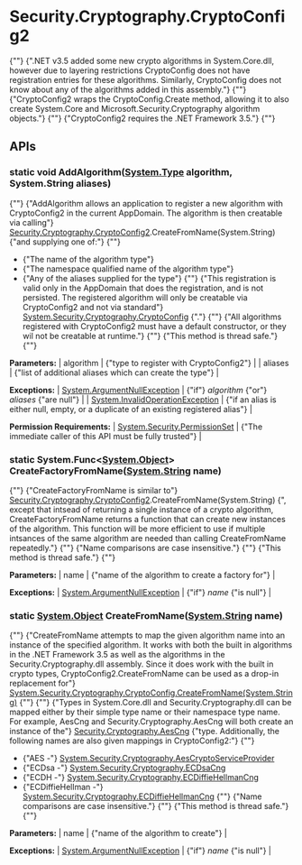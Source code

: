 # Security.Cryptography.CryptoConfig2

{""} 
{".NET v3.5 added some new crypto algorithms in System.Core.dll, however due to layering restrictions CryptoConfig does not have registration entries for these algorithms. Similarly, CryptoConfig does not know about any of the algorithms added in this assembly."} 
 {""} 
{"CryptoConfig2 wraps the CryptoConfig.Create method, allowing it to also create System.Core and Microsoft.Security.Cryptography algorithm objects."} 
 {""} 
{"CryptoConfig2 requires the .NET Framework 3.5."} 
 {""} 

## APIs

### static void AddAlgorithm([System.Type](http://msdn.microsoft.com/en-us/library/system.type.aspx) algorithm, System.String[]() aliases)

{""} 
{"AddAlgorithm allows an application to register a new algorithm with CryptoConfig2 in the current AppDomain. The algorithm is then creatable via calling"} [Security.Cryptography.CryptoConfig2](Security.Cryptography.CryptoConfig2).CreateFromName(System.String) {"and supplying one of:"} 
 {""} 
* {"The name of the algorithm type"} 
* {"The namespace qualified name of the algorithm type"} 
* {"Any of the aliases supplied for the type"} 
 {""} 
{"This registration is valid only in the AppDomain that does the registration, and is not persisted. The registered algorithm will only be creatable via CryptoConfig2 and not via standard"} [System.Security.Cryptography.CryptoConfig](http://msdn.microsoft.com/en-us/library/system.security.cryptography.cryptoconfig.aspx) {"."} 
 {""} 
{"All algorithms registered with CryptoConfig2 must have a default constructor, or they wil not be creatable at runtime."} 
 {""} 
{"This method is thread safe."} 
 {""} 

**Parameters:**
| algorithm | {"type to register with CryptoConfig2"}  |
| aliases | {"list of additional aliases which can create the type"}  |

**Exceptions:**
| [System.ArgumentNullException](http://msdn.microsoft.com/en-us/library/system.argumentnullexception.aspx) | {"if"} _algorithm_ {"or"} _aliases_ {"are null"}  |
| [System.InvalidOperationException](http://msdn.microsoft.com/en-us/library/system.invalidoperationexception.aspx) | {"if an alias is either null, empty, or a duplicate of an existing registered alias"}  |

**Permission Requirements:**
| [System.Security.PermissionSet](http://msdn.microsoft.com/en-us/library/system.security.permissionset.aspx) | {"The immediate caller of this API must be fully trusted"}  |


### static System.Func<[System.Object](http://msdn.microsoft.com/en-us/library/system.object.aspx)> CreateFactoryFromName([System.String](http://msdn.microsoft.com/en-us/library/system.string.aspx) name)

{""} 
{"CreateFactoryFromName is similar to"} [Security.Cryptography.CryptoConfig2](Security.Cryptography.CryptoConfig2).CreateFromName(System.String) {", except that intsead of returning a single instance of a crypto algorithm, CreateFactoryFromName returns a function that can create new instances of the algorithm. This function will be more efficient to use if multiple intsances of the same algorithm are needed than calling CreateFromName repeatedly."} 
 {""} 
{"Name comparisons are case insensitive."} 
 {""} 
{"This method is thread safe."} 
 {""} 

**Parameters:**
| name | {"name of the algorithm to create a factory for"}  |

**Exceptions:**
| [System.ArgumentNullException](http://msdn.microsoft.com/en-us/library/system.argumentnullexception.aspx) | {"if"} _name_ {"is null"}  |


### static [System.Object](http://msdn.microsoft.com/en-us/library/system.object.aspx) CreateFromName([System.String](http://msdn.microsoft.com/en-us/library/system.string.aspx) name)

{""} 
{"CreateFromName attempts to map the given algorithm name into an instance of the specified algorithm. It works with both the built in algorithms in the .NET Framework 3.5 as well as the algorithms in the Security.Cryptography.dll assembly. Since it does work with the built in crypto types, CryptoConfig2.CreateFromName can be used as a drop-in replacement for"} [System.Security.Cryptography.CryptoConfig.CreateFromName(System.String)](http://msdn.microsoft.com/en-us/library/system.security.cryptography.cryptoconfig.createfromname.aspx) {""} 
 {""} 
{"Types in System.Core.dll and Security.Cryptography.dll can be mapped either by their simple type name or their namespace type name. For example, AesCng and Security.Cryptography.AesCng will both create an instance of the"} [Security.Cryptography.AesCng](Security.Cryptography.AesCng) {"type. Additionally, the following names are also given mappings in CryptoConfig2:"} 
 {""} 
* {"AES -"} [System.Security.Cryptography.AesCryptoServiceProvider](http://msdn.microsoft.com/en-us/library/system.security.cryptography.aescryptoserviceprovider.aspx) 
* {"ECDsa -"} [System.Security.Cryptography.ECDsaCng](http://msdn.microsoft.com/en-us/library/system.security.cryptography.ecdsacng.aspx) 
* {"ECDH -"} [System.Security.Cryptography.ECDiffieHellmanCng](http://msdn.microsoft.com/en-us/library/system.security.cryptography.ecdiffiehellmancng.aspx) 
* {"ECDiffieHellman -"} [System.Security.Cryptography.ECDiffieHellmanCng](http://msdn.microsoft.com/en-us/library/system.security.cryptography.ecdiffiehellmancng.aspx) 
 {""} 
{"Name comparisons are case insensitive."} 
 {""} 
{"This method is thread safe."} 
 {""} 

**Parameters:**
| name | {"name of the algorithm to create"}  |

**Exceptions:**
| [System.ArgumentNullException](http://msdn.microsoft.com/en-us/library/system.argumentnullexception.aspx) | {"if"} _name_ {"is null"}  |


